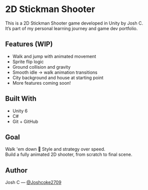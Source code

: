 # 2D Stickman Shooter

This is a 2D Stickman Shooter game developed in Unity by Josh C.  
It’s part of my personal learning journey and game dev portfolio.

## Features (WIP)
- Walk and jump with animated movement 
- Sprite flip logic 
- Ground collision and gravity 
- Smooth idle → walk animation transitions 
- City background and house at starting point 
- More features coming soon!

## Built With
- Unity 6
- C#
- Git + GitHub

## Goal
Walk 'em down 🔫 Style and strategy over speed.  
Build a fully animated 2D shooter, from scratch to final scene.

## Author
Josh C — [@Joshcoke2709](https://github.com/Joshcoke2709)
